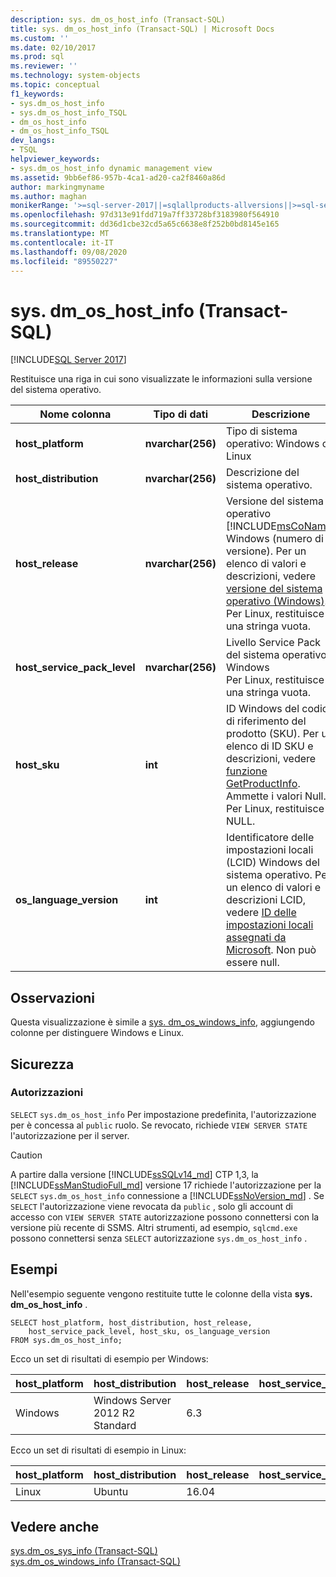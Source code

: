 ```yaml
---
description: sys. dm_os_host_info (Transact-SQL)
title: sys. dm_os_host_info (Transact-SQL) | Microsoft Docs
ms.custom: ''
ms.date: 02/10/2017
ms.prod: sql
ms.reviewer: ''
ms.technology: system-objects
ms.topic: conceptual
f1_keywords:
- sys.dm_os_host_info
- sys.dm_os_host_info_TSQL
- dm_os_host_info
- dm_os_host_info_TSQL
dev_langs:
- TSQL
helpviewer_keywords:
- sys.dm_os_host_info dynamic management view
ms.assetid: 9bb6ef86-957b-4ca1-ad20-ca2f8460a86d
author: markingmyname
ms.author: maghan
monikerRange: '>=sql-server-2017||=sqlallproducts-allversions||>=sql-server-linux-2017||=azuresqldb-mi-current'
ms.openlocfilehash: 97d313e91fdd719a7ff33728bf3183980f564910
ms.sourcegitcommit: dd36d1cbe32cd5a65c6638e8f252b0bd8145e165
ms.translationtype: MT
ms.contentlocale: it-IT
ms.lasthandoff: 09/08/2020
ms.locfileid: "89550227"
---
```

# <a name="sysdm_os_host_info-transact-sql"></a>sys. dm_os_host_info (Transact-SQL)
[!INCLUDE[SQL Server 2017](../../includes/applies-to-version/sqlserver2017.md)]

Restituisce una riga in cui sono visualizzate le informazioni sulla versione del sistema operativo.  
  
|Nome colonna |Tipo di dati |Descrizione |  
|-----------------|---------------|-----------------|  
|**host_platform** |**nvarchar(256)** |Tipo di sistema operativo: Windows o Linux |
|**host_distribution** |**nvarchar(256)** |Descrizione del sistema operativo. |
|**host_release**|**nvarchar(256)**|Versione del sistema operativo [!INCLUDE[msCoName](../../includes/msconame-md.md)] Windows (numero di versione). Per un elenco di valori e descrizioni, vedere [versione del sistema operativo (Windows)](/windows/desktop/SysInfo/operating-system-version). <br> Per Linux, restituisce una stringa vuota. |  
|**host_service_pack_level**|**nvarchar(256)**|Livello Service Pack del sistema operativo Windows <br> Per Linux, restituisce una stringa vuota. |  
|**host_sku**|**int**|ID Windows del codice di riferimento del prodotto (SKU). Per un elenco di ID SKU e descrizioni, vedere [funzione GetProductInfo](https://msdn.microsoft.com/library/ms724358.aspx). Ammette i valori Null. <br> Per Linux, restituisce NULL. |  
|**os_language_version**|**int**|Identificatore delle impostazioni locali (LCID) Windows del sistema operativo. Per un elenco di valori e descrizioni LCID, vedere [ID delle impostazioni locali assegnati da Microsoft](https://go.microsoft.com/fwlink/?LinkId=208080). Non può essere null.|  

## <a name="remarks"></a>Osservazioni  
Questa visualizzazione è simile a [sys. dm_os_windows_info](../../relational-databases/system-dynamic-management-views/sys-dm-os-windows-info-transact-sql.md), aggiungendo colonne per distinguere Windows e Linux.
  
## <a name="security"></a>Sicurezza  
  
### <a name="permissions"></a>Autorizzazioni  
`SELECT` `sys.dm_os_host_info` Per impostazione predefinita, l'autorizzazione per è concessa al `public` ruolo. Se revocato, richiede `VIEW SERVER STATE` l'autorizzazione per il server.   
 
> [!CAUTION]
>  A partire dalla versione [!INCLUDE[ssSQLv14_md](../../includes/sssqlv14-md.md)] CTP 1,3, la [!INCLUDE[ssManStudioFull_md](../../includes/ssmanstudiofull-md.md)] versione 17 richiede l'autorizzazione per la `SELECT` `sys.dm_os_host_info` connessione a [!INCLUDE[ssNoVersion_md](../../includes/ssnoversion-md.md)] . Se `SELECT` l'autorizzazione viene revocata da `public` , solo gli account di accesso con `VIEW SERVER STATE` autorizzazione possono connettersi con la versione più recente di SSMS. Altri strumenti, ad esempio, `sqlcmd.exe` possono connettersi senza `SELECT` autorizzazione `sys.dm_os_host_info` .

  
## <a name="examples"></a>Esempi  
 Nell'esempio seguente vengono restituite tutte le colonne della vista **sys. dm_os_host_info** .  
  
```  
SELECT host_platform, host_distribution, host_release, 
    host_service_pack_level, host_sku, os_language_version  
FROM sys.dm_os_host_info;  
```  

Ecco un set di risultati di esempio per Windows:
 
 |host_platform |host_distribution |host_release |host_service_pack_level |host_sku |os_language_version |
 |----- |----- |----- |----- |----- |----- |
 |Windows   |Windows Server 2012 R2 Standard    |6.3    |   |7  |1033 |  

Ecco un set di risultati di esempio in Linux:
 
 |host_platform |host_distribution |host_release |host_service_pack_level |host_sku |os_language_version |
 |----- |----- |----- |----- |----- |----- |
 |Linux |Ubuntu |16.04  |   |NULL   |1033 |  

  
## <a name="see-also"></a>Vedere anche  
 [sys.dm_os_sys_info &#40;Transact-SQL&#41;](../../relational-databases/system-dynamic-management-views/sys-dm-os-sys-info-transact-sql.md)   
 [sys.dm_os_windows_info (Transact-SQL)](../../relational-databases/system-dynamic-management-views/sys-dm-os-windows-info-transact-sql.md)  
 


